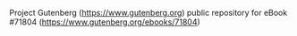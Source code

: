Project Gutenberg (https://www.gutenberg.org) public repository
for eBook #71804 (https://www.gutenberg.org/ebooks/71804)
